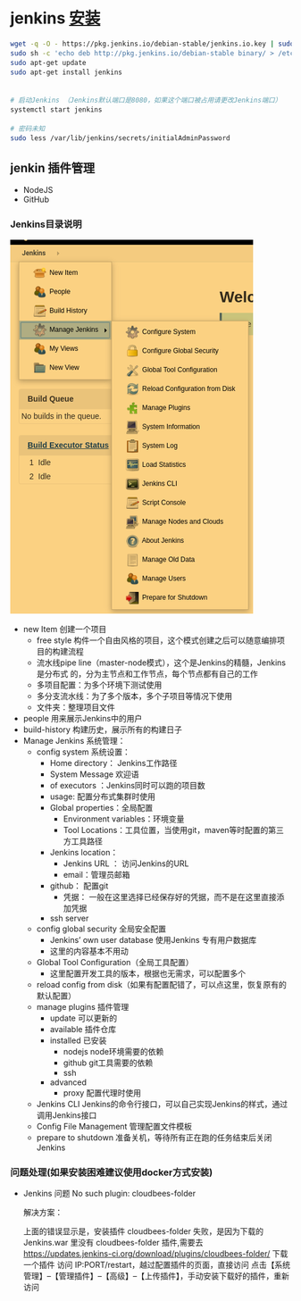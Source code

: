 # jenkins [安装](https://pkg.jenkins.io/debian-stable/)

```bash
wget -q -O - https://pkg.jenkins.io/debian-stable/jenkins.io.key | sudo apt-key add -
sudo sh -c 'echo deb http://pkg.jenkins.io/debian-stable binary/ > /etc/apt/sources.list.d/jenkins.list'
sudo apt-get update
sudo apt-get install jenkins


# 启动Jenkins （Jenkins默认端口是8080，如果这个端口被占用请更改Jenkins端口）
systemctl start jenkins

# 密码未知
sudo less /var/lib/jenkins/secrets/initialAdminPassword

```

## jenkin 插件管理

- NodeJS
- GitHub

### Jenkins目录说明

![jenkins menu](../imgs/jenkins-menu.png)

- new Item 创建一个项目
    - free style 构件一个自由风格的项目，这个模式创建之后可以随意编排项目的构建流程
    - 流水线pipe line（master-node模式），这个是Jenkins的精髓，Jenkins是分布式
    的，分为主节点和工作节点，每个节点都有自己的工作
    - 多项目配置：为多个环境下测试使用
    - 多分支流水线：为了多个版本，多个子项目等情况下使用
    - 文件夹：整理项目文件
- people 用来展示Jenkins中的用户
- build-history 构建历史，展示所有的构建日子
- Manage Jenkins 系统管理：
    - config system 系统设置：
        - Home directory： Jenkins工作路径
        - System Message 欢迎语
        - of executors ：Jenkins同时可以跑的项目数
        - usage: 配置分布式集群时使用
        - Global properties：全局配置
            - Environment variables：环境变量
            - Tool Locations：工具位置，当使用git，maven等时配置的第三方工具路径
        - Jenkins location： 
            - Jenkins URL ： 访问Jenkins的URL
            - email：管理员邮箱
        - github： 配置git
            - 凭据： 一般在这里选择已经保存好的凭据，而不是在这里直接添加凭据
        - ssh server
    - config global security 全局安全配置
        - Jenkins’ own user database 使用Jenkins 专有用户数据库
        - 这里的内容基本不用动
    - Global Tool Configuration（全局工具配置）
        - 这里配置开发工具的版本，根据也无需求，可以配置多个
    - reload config from disk（如果有配置配错了，可以点这里，恢复原有的默认配置）
    - manage plugins 插件管理
        - update 可以更新的
        - available  插件仓库
        - installed  已安装
            - nodejs node环境需要的依赖
            - github git工具需要的依赖
            - ssh
        - advanced
            - proxy 配置代理时使用
    -  Jenkins CLI Jenkins的命令行接口，可以自己实现Jenkins的样式，通过调用Jenkins接口
    - Config File Management 管理配置文件模板
    - prepare to shutdown 准备关机，等待所有正在跑的任务结束后关闭Jenkins  

### 问题处理(如果安装困难建议使用docker方式安装)

- Jenkins 问题 No such plugin: cloudbees-folder

    解决方案：

    上面的错误显示是，安装插件 cloudbees-folder 失败，是因为下载的 Jenkins.war 里没有 cloudbees-folder 插件,需要去 https://updates.jenkins-ci.org/download/plugins/cloudbees-folder/ 下载一个插件
    访问 IP:PORT/restart，越过配置插件的页面，直接访问
    点击【系统管理】–【管理插件】–【高级】–【上传插件】，手动安装下载好的插件，重新访问 

